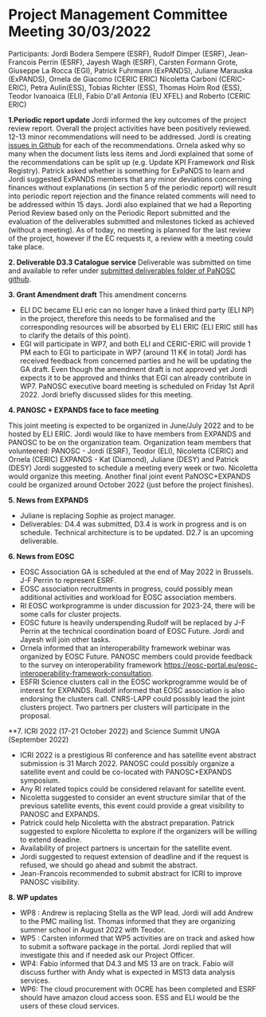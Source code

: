 Project Management Committee Meeting 30/03/2022
===============================================

Participants: Jordi Bodera Sempere (ESRF), Rudolf Dimper (ESRF), Jean-Francois Perrin (ESRF), Jayesh Wagh (ESRF), Carsten Formann Grote, Giuseppe La Rocca (EGI), Patrick Fuhrmann (ExPANDS), Juliane Marauska (ExPANDS), Ornela de Giacomo (CERIC ERIC)
Nicoletta Carboni (CERIC-ERIC), Petra Aulin(ESS), Tobias Richter (ESS), Thomas Holm Rod (ESS), Teodor Ivanoaica (ELI), Fabio D'all Antonia (EU XFEL) and Roberto (CERIC ERIC)

**1.Periodic report update**
Jordi informed the key outcomes of the project review report. Overall the project activities have been positively reviewed. 
12-13 minor recommendations will need to be addressed. Jordi is creating [issues in Github](https://github.com/panosc-eu/panosc/issues) for each of the recommendations. Ornela asked why so many when the document lists less items and Jordi explained that some of the recommendations can be split up (e.g. Update KPI Framework _and_ Risk Registry).
Patrick asked whether is something for ExPaNDS to learn and Jordi suggested ExPANDS members that any minor deviations concerning finances without explanations (in section 5 of the periodic report) will result into periodic report rejection and the finance related comments will need to be addressed within 15 days. Jordi also explained that we had a Reporting Period Review based only on the Periodic Report submitted and the evaluation of the deliverables submitted and milestones ticked as achieved (without a meeting). As of today, no meeting is planned for the last review of the project, however if the EC requests it, a review with a meeting could take place.

**2. Deliverable D3.3 Catalogue service**
Deliverable was submitted on time and available to refer under [submitted deliverables folder of PaNOSC github](https://github.com/panosc-eu/panosc/tree/master/Submitted%20Deliverables/D3.3%20Catalog%20Service).

**3. Grant Amendment draft**
 This amendment concerns 
 -  ELI DC became ELI eric can no longer have a linked third party (ELI NP) in the project, therefore this needs to be formalised and the corresponding resources will be absorbed by ELI ERIC (ELI ERIC still has to clarify the details of this point).
 -  EGI will participate in WP7, and both ELI and CERIC-ERIC will provide 1 PM each to EGI to participate in WP7 (around 11 K€ in total) 
 Jordi has received feedback from concerned parties and he will be updating the GA draft. Even though the amendment draft is not approved yet Jordi expects it to be approved and thinks that EGI can already contribute in WP7.
 PaNOSC executive board meeting is scheduled on Friday 1st April 2022. Jordi briefly discussed slides for this meeting. 
 
 **4. PANOSC + EXPANDS face to face meeting**

This joint meeting is expected to be organized in June/July 2022 and to be hosted by ELI ERIC. Jordi would like to have members from EXPANDS and PANOSC to be on the organization team. 
 Organization team members that volunteered:
 PANOSC - Jordi (ESRF), Teodor (ELI), Nicoletta (CERIC) and Ornela (CERIC)
 EXPANDS - Kat (Diamond), Juliane (DESY) and Patrick (DESY)
 Jordi suggested to schedule a meeting every week or two. Nicoletta would organize this meeting.
 Another final joint event PaNOSC+EXPANDS could be organized around October 2022 (just before the project finishes). 
 
 **5. News from EXPANDS**
 - Juliane is replacing Sophie as project manager. 
 - Deliverables: D4.4 was submitted, D3.4 is work in progress and is on schedule. Technical architecture is to be updated. D2.7 is an upcoming deliverable. 
 
 **6. News from EOSC**
 - EOSC Association GA is scheduled at the end of May 2022 in Brussels. J-F Perrin to represent ESRF.
 - EOSC association recruitments in progress, could possibly mean additional activities and workload for EOSC association members.
 - RI EOSC workprogramme is under discussion for 2023-24, there will be some calls for cluster projects.
 - EOSC future is heavily underspending.Rudolf will be replaced by J-F Perrin at the technical coordination board of EOSC Future. Jordi and Jayesh will join other tasks. 
 - Ornela informed that an interoperability framework webinar was organized by EOSC Future. PANOSC members could provide feedback to the survey on interoperability framework https://eosc-portal.eu/eosc-interoperability-framework-consultation.
 - ESFRI Science clusters call in the EOSC workprogramme would be of interest for EXPANDS. Rudolf informed that EOSC association is also endorsing the clusters call. CNRS-LAPP could possibly lead the joint clusters project. Two partners per clusters will participate in the proposal.
  
**7. ICRI 2022 (17-21 October 2022) and Science Summit UNGA (September 2022)
- ICRI 2022 is a prestigious RI conference and has satellite event abstract submission is 31 March 2022. PANOSC could possibly organize a satellite event and could be co-located with PANOSC+EXPANDS symposium.
- Any RI related topics could be considered relavant for satellite event. 
- Nicoletta suggested to consider an event structure similar that of the previous satellite events, this event could provide a great visibility to PANOSC and EXPANDS. 
- Patrick could help Nicoletta with the abstract preparation. Patrick suggested to explore Nicoletta to explore if the organizers will be willing to extend deadine.
- Availability of project partners is uncertain for the satellite event. 
- Jordi suggested to request extension of deadline and if the request is refused, we should go ahead and submit the abstract. 
- Jean-Francois recommended to submit abstract for ICRI to improve PANOSC visibility. 

**8. WP updates**
- WP8 : Andrew is replacing Stella as the WP lead. Jordi will add Andrew to the PMC mailing list. Thomas informed that they are organizing summer school in August 2022 with Teodor.
- WP5 : Carsten informed that WP5 activities are on track and asked how to submit a software package in the portal. Jordi replied that will investigate this and if needed ask our Project Officer.
- WP4: Fabio informed that D4.3 and MS 13 are on track. Fabio will discuss further with Andy what is expected in MS13 data analysis services.
- WP6: The cloud procurement with OCRE has been completed and ESRF should have amazon cloud access soon. ESS and ELI would be the users of these cloud services. 

 
 
 
